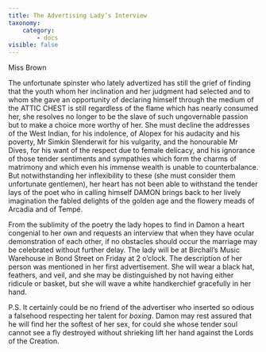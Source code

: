 ```yaml
---
title: The Advertising Lady’s Interview
taxonomy:
    category:
        - docs
visible: false
---
```


<div class="author">Miss Brown</div>

The unfortunate spinster who lately advertized has still the grief of finding that the youth whom her inclination and her judgment had selected and to whom she gave an opportunity of declaring himself through the medium of the ATTIC CHEST is still regardless of the flame which has nearly consumed her, she resolves no longer to be the slave of such ungovernable passion but to make a choice more worthy of her. She must decline the addresses of the West Indian, for his indolence, of Alopex for his audacity and his poverty, Mr Simkin Slenderwit for his vulgarity, and the honourable Mr Dives, for his want of the respect due to female delicacy, and his ignorance of those tender sentiments and sympathies which form the charms of matrimony and which even his immense wealth is unable to counterbalance. But notwithstanding her inflexibility to these (she must consider them unfortunate gentlemen), her heart has not been able to withstand the tender lays of the poet who in calling himself DAMON brings back to her lively imagination the fabled delights of the golden age and the flowery meads of Arcadia and of Tempé.

From the sublimity of the poetry the lady hopes to find in Damon a heart congenial to her own and requests an interview that when they have ocular demonstration of each other, if no obstacles should occur the marriage may be celebrated without further delay. The lady will be at Birchall’s Music Warehouse in Bond Street on Friday at 2 o’clock. The description of her person was mentioned in her first advertisement. She will wear a black hat, feathers, and veil, and she may be distinguished by not having either ridicule or basket, but she will wave a white handkerchief gracefully in her hand.

P.S. It certainly could be no friend of the advertiser who inserted so odious a falsehood respecting her talent for *boxing*. Damon may rest assured that he will find her the softest of her sex, for could she whose tender soul cannot see a fly destroyed without shrieking lift her hand against the Lords of the Creation.